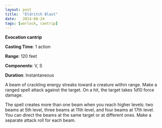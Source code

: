 ```yaml
---
layout: post
title:  "Eldritch Blast"
date:   2014-08-24
tags: [warlock, cantrip]
---
```


**Evocation cantrip**

**Casting Time**: 1 action

**Range**: 120 feet

**Components**: V, S

**Duration**: Instantaneous

A beam of crackling energy streaks toward a creature within range. Make a ranged spell attack against the target. On a hit, the target takes 1d10 force damage.

The spell creates more than one beam when you reach higher levels: two beams at 5th level, three beams at 11th level, and four beams at 17th level. You can direct the beams at the same target or at different ones. Make a separate attack roll for each beam.
